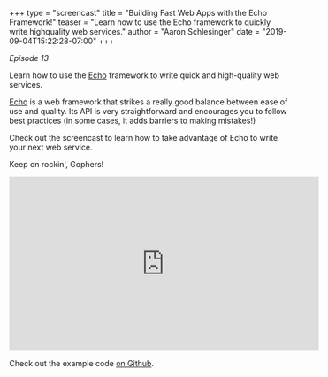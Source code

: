 +++
type = "screencast"
title = "Building Fast Web Apps with the Echo Framework!"
teaser = "Learn how to use the Echo framework to quickly write highquality web services."
author = "Aaron Schlesinger"
date = "2019-09-04T15:22:28-07:00"
+++

_Episode 13_

Learn how to use the [Echo](https://echo.labstack.com/) framework to write quick and high-quality web services.

<!--more-->

[Echo](https://echo.labstack.com/) is a web framework that strikes a really good balance between ease of use and quality. Its API is very straightforward and encourages you to follow best practices (in some cases, it adds barriers to making mistakes!)

Check out the screencast to learn how to take advantage of Echo to write your next web service.

Keep on rockin', Gophers!

<iframe width="560" height="315" src="https://www.youtube.com/embed/aCMcKq5G_xM" frameborder="0" allow="accelerometer; autoplay; encrypted-media; gyroscope; picture-in-picture" allowfullscreen></iframe>

Check out the example code [on Github](https://github.com/arschles/go-in-5-minutes/tree/master/episode31).

